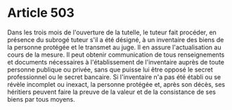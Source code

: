 # Article 503

Dans les trois mois de l'ouverture de la tutelle, le tuteur fait procéder, en présence du subrogé tuteur s'il a été désigné, à un inventaire des biens de la personne protégée et le transmet au juge. Il en assure l'actualisation au cours de la mesure.   Il peut obtenir communication de tous renseignements et documents nécessaires à l'établissement de l'inventaire auprès de toute personne publique ou privée, sans que puisse lui être opposé le secret professionnel ou le secret bancaire.   Si l'inventaire n'a pas été établi ou se révèle incomplet ou inexact, la personne protégée et, après son décès, ses héritiers peuvent faire la preuve de la valeur et de la consistance de ses biens par tous moyens.